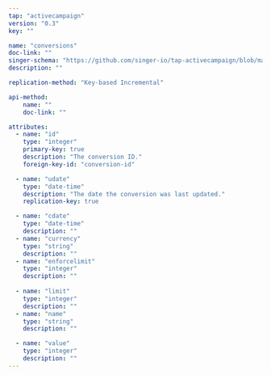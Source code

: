 ```yaml
---
tap: "activecampaign"
version: "0.3"
key: ""

name: "conversions"
doc-link: ""
singer-schema: "https://github.com/singer-io/tap-activecampaign/blob/master/tap_activecampaign/schemas/conversions.json"
description: ""

replication-method: "Key-based Incremental"

api-method:
    name: ""
    doc-link: ""

attributes:
  - name: "id"
    type: "integer"
    primary-key: true
    description: "The conversion ID."
    foreign-key-id: "conversion-id"

  - name: "udate"
    type: "date-time"
    description: "The date the conversion was last updated."
    replication-key: true

  - name: "cdate"
    type: "date-time"
    description: ""
  - name: "currency"
    type: "string"
    description: ""
  - name: "enforcelimit"
    type: "integer"
    description: ""
  
  - name: "limit"
    type: "integer"
    description: ""
  - name: "name"
    type: "string"
    description: ""

  - name: "value"
    type: "integer"
    description: ""
---
```

